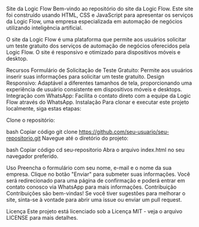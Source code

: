 Site da Logic Flow
Bem-vindo ao repositório do site da Logic Flow. Este site foi construído usando HTML, CSS e JavaScript para apresentar os serviços da Logic Flow, uma empresa especializada em automação de negócios utilizando inteligência artificial.

O site da Logic Flow é uma plataforma que permite aos usuários solicitar um teste gratuito dos serviços de automação de negócios oferecidos pela Logic Flow. O site é responsivo e otimizado para dispositivos móveis e desktop.

Recursos
Formulário de Solicitação de Teste Gratuito: Permite aos usuários inserir suas informações para solicitar um teste gratuito.
Design Responsivo: Adaptável a diferentes tamanhos de tela, proporcionando uma experiência de usuário consistente em dispositivos móveis e desktops.
Integração com WhatsApp: Facilita o contato direto com a equipe da Logic Flow através do WhatsApp.
Instalação
Para clonar e executar este projeto localmente, siga estas etapas:

Clone o repositório:

bash
Copiar código
git clone https://github.com/seu-usuario/seu-repositorio.git
Navegue até o diretório do projeto:

bash
Copiar código
cd seu-repositorio
Abra o arquivo index.html no seu navegador preferido.

Uso
Preencha o formulário com seu nome, e-mail e o nome da sua empresa.
Clique no botão "Enviar" para submeter suas informações.
Você será redirecionado para uma página de confirmação e poderá entrar em contato conosco via WhatsApp para mais informações.
Contribuição
Contribuições são bem-vindas! Se você tiver sugestões para melhorar o site, sinta-se à vontade para abrir uma issue ou enviar um pull request.

Licença
Este projeto está licenciado sob a Licença MIT - veja o arquivo LICENSE para mais detalhes.

